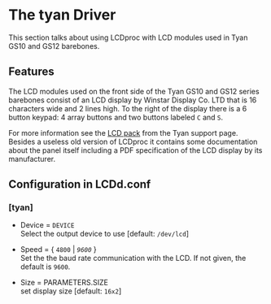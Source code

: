 # The tyan Driver

This section talks about using LCDproc with LCD modules used in Tyan
GS10 and GS12 barebones.

## Features

The LCD modules used on the front side of the Tyan GS10 and GS12 series
barebones consist of an LCD display by Winstar Display Co. LTD that is
16 characters wide and 2 lines high. To the right of the display there
is a 6 button keypad: 4 array buttons and two buttons labeled `C` and
`S`.

For more information see the [LCD
pack](ftp://ftp.tyan.com/barebone_support/GS10-GS12%20LCD-Pack.zip) from
the Tyan support page. Besides a useless old version of LCDproc it
contains some documentation about the panel itself including a PDF
specification of the LCD display by its manufacturer.

## Configuration in LCDd.conf

### \[tyan\]

  - Device = `DEVICE`  
    Select the output device to use \[default: `/dev/lcd`\]

  - Speed = { `4800` | *`9600`* }  
    Set the the baud rate communication with the LCD. If not given, the
    default is `9600`.

  - Size = PARAMETERS.SIZE  
    set display size \[default: `16x2`\]
